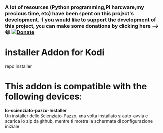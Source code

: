 ### **A lot of resources (Python programming,Pi hardware,my precious time, etc) have been spent on this project's development. If you would like to support the development of this project, you can make some donations by clicking here --> :smile:** [![Donate](https://img.shields.io/badge/Donate-PayPal-green.svg)](https://www.paypal.com/donate/?hosted_button_id=HQ6KGF3PVSAPG)
# installer Addon for Kodi
repo installer
# This addon is compatible with the following devices:
<b>lo-scienziato-pazzo-Installer</b>
<br>
Un installer dello Scienziato-Pazzo, una volta installato si auto-avvia e scarica lo zip da github, mentre ti mostra la schermata di configurazione iniziale
<br>
